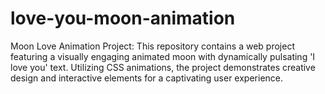# love-you-moon-animation
Moon Love Animation Project: This repository contains a web project featuring a visually engaging animated moon with dynamically pulsating 'I love you' text. Utilizing CSS animations, the project demonstrates creative design and interactive elements for a captivating user experience.
